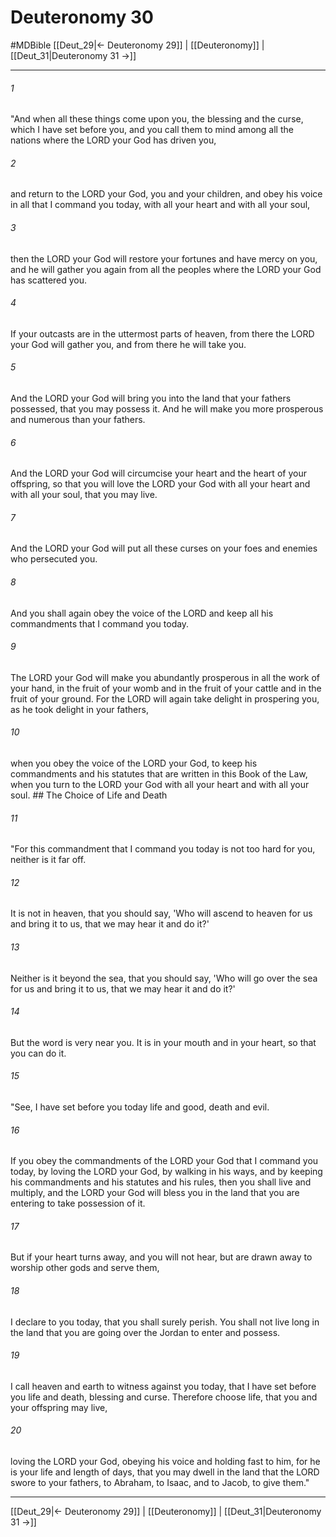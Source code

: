 # Deuteronomy 30
#MDBible
[[Deut_29|← Deuteronomy 29]] | [[Deuteronomy]] | [[Deut_31|Deuteronomy 31 →]]

***

###### 1 
"And when all these things come upon you, the blessing and the curse, which I have set before you, and you call them to mind among all the nations where the LORD your God has driven you, 

###### 2 
and return to the LORD your God, you and your children, and obey his voice in all that I command you today, with all your heart and with all your soul, 

###### 3 
then the LORD your God will restore your fortunes and have mercy on you, and he will gather you again from all the peoples where the LORD your God has scattered you. 

###### 4 
If your outcasts are in the uttermost parts of heaven, from there the LORD your God will gather you, and from there he will take you. 

###### 5 
And the LORD your God will bring you into the land that your fathers possessed, that you may possess it. And he will make you more prosperous and numerous than your fathers. 

###### 6 
And the LORD your God will circumcise your heart and the heart of your offspring, so that you will love the LORD your God with all your heart and with all your soul, that you may live. 

###### 7 
And the LORD your God will put all these curses on your foes and enemies who persecuted you. 

###### 8 
And you shall again obey the voice of the LORD and keep all his commandments that I command you today. 

###### 9 
The LORD your God will make you abundantly prosperous in all the work of your hand, in the fruit of your womb and in the fruit of your cattle and in the fruit of your ground. For the LORD will again take delight in prospering you, as he took delight in your fathers, 

###### 10 
when you obey the voice of the LORD your God, to keep his commandments and his statutes that are written in this Book of the Law, when you turn to the LORD your God with all your heart and with all your soul. ## The Choice of Life and Death 

###### 11 
"For this commandment that I command you today is not too hard for you, neither is it far off. 

###### 12 
It is not in heaven, that you should say, 'Who will ascend to heaven for us and bring it to us, that we may hear it and do it?' 

###### 13 
Neither is it beyond the sea, that you should say, 'Who will go over the sea for us and bring it to us, that we may hear it and do it?' 

###### 14 
But the word is very near you. It is in your mouth and in your heart, so that you can do it. 

###### 15 
"See, I have set before you today life and good, death and evil. 

###### 16 
If you obey the commandments of the LORD your God that I command you today, by loving the LORD your God, by walking in his ways, and by keeping his commandments and his statutes and his rules, then you shall live and multiply, and the LORD your God will bless you in the land that you are entering to take possession of it. 

###### 17 
But if your heart turns away, and you will not hear, but are drawn away to worship other gods and serve them, 

###### 18 
I declare to you today, that you shall surely perish. You shall not live long in the land that you are going over the Jordan to enter and possess. 

###### 19 
I call heaven and earth to witness against you today, that I have set before you life and death, blessing and curse. Therefore choose life, that you and your offspring may live, 

###### 20 
loving the LORD your God, obeying his voice and holding fast to him, for he is your life and length of days, that you may dwell in the land that the LORD swore to your fathers, to Abraham, to Isaac, and to Jacob, to give them." 

***

[[Deut_29|← Deuteronomy 29]] | [[Deuteronomy]] | [[Deut_31|Deuteronomy 31 →]]
